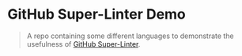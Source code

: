 # GitHub Super-Linter Demo

> A repo containing some different languages to demonstrate the usefulness of
> [GitHub Super-Linter](https://github.com/github/super-linter).

